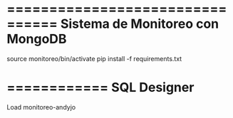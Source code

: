 ================================
Sistema de Monitoreo con MongoDB
================================

source monitoreo/bin/activate
pip install -f requirements.txt


============
SQL Designer
============

Load monitoreo-andyjo

